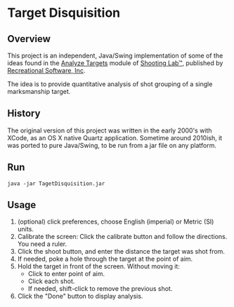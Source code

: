 # Target Disquisition
## Overview
This project is an independent, Java/Swing implementation of some of the ideas found in the 
[Analyze Targets](https://www.shootingsoftware.com/target.htm) module of 
[Shooting Lab™](https://www.shootingsoftware.com/ballistics.htm), 
published by [Recreational Software, Inc](https://www.shootingsoftware.com/index.htm).

The idea is to provide quantitative analysis of shot grouping of a single marksmanship target.

## History
The original version of this project was written in the early 2000's with XCode, as an OS X native
Quartz application. Sometime around 2010ish, it was ported to pure Java/Swing, 
to be run from a jar file on any platform.

## Run
`java -jar TagetDisquisition.jar`

## Usage
1. (optional) click preferences, choose English (imperial) or Metric (SI) units.
2. Calibrate the screen: Click the calibrate button and follow the directions.  You need a ruler.
3. Click the shoot button, and enter the distance the target was shot from.
4. If needed, poke a hole through the target at the point of aim.
5. Hold the target in front of the screen.  Without moving it:
    - Click to enter point of aim.
    - Click each shot.
    - If needed, shift-click to remove the previous shot.
6. Click the "Done" button to display analysis.
